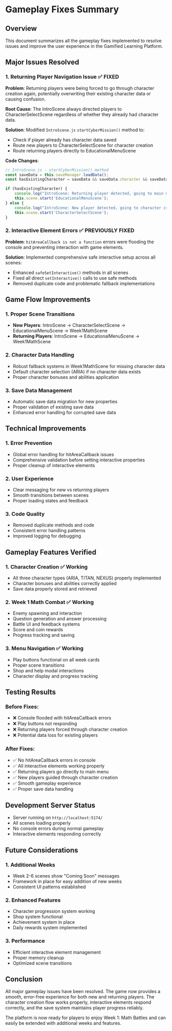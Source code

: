 # Gameplay Fixes Summary

## Overview
This document summarizes all the gameplay fixes implemented to resolve issues and improve the user experience in the Gamified Learning Platform.

## Major Issues Resolved

### 1. **Returning Player Navigation Issue** ✅ FIXED
**Problem**: Returning players were being forced to go through character creation again, potentially overwriting their existing character data or causing confusion.

**Root Cause**: The IntroScene always directed players to CharacterSelectScene regardless of whether they already had character data.

**Solution**: Modified `IntroScene.js` `startCyberMission()` method to:
- Check if player already has character data saved
- Route new players to CharacterSelectScene for character creation
- Route returning players directly to EducationalMenuScene

**Code Changes**:
```javascript
// IntroScene.js - startCyberMission() method
const saveData = this.saveManager.loadData();
const hasExistingCharacter = saveData && saveData.character && saveData.character.name;

if (hasExistingCharacter) {
    console.log("IntroScene: Returning player detected, going to main menu");
    this.scene.start('EducationalMenuScene');
} else {
    console.log("IntroScene: New player detected, going to character creation");
    this.scene.start('CharacterSelectScene');
}
```

### 2. **Interactive Element Errors** ✅ PREVIOUSLY FIXED
**Problem**: `hitAreaCallback is not a function` errors were flooding the console and preventing interaction with game elements.

**Solution**: Implemented comprehensive safe interactive setup across all scenes:
- Enhanced `safeSetInteractive()` methods in all scenes
- Fixed all direct `setInteractive()` calls to use safe methods
- Removed duplicate code and problematic fallback implementations

## Game Flow Improvements

### 1. **Proper Scene Transitions**
- **New Players**: IntroScene → CharacterSelectScene → EducationalMenuScene → Week1MathScene
- **Returning Players**: IntroScene → EducationalMenuScene → Week1MathScene

### 2. **Character Data Handling**
- Robust fallback systems in Week1MathScene for missing character data
- Default character selection (ARIA) if no character data exists
- Proper character bonuses and abilities application

### 3. **Save Data Management**
- Automatic save data migration for new properties
- Proper validation of existing save data
- Enhanced error handling for corrupted save data

## Technical Improvements

### 1. **Error Prevention**
- Global error handling for hitAreaCallback issues
- Comprehensive validation before setting interactive properties
- Proper cleanup of interactive elements

### 2. **User Experience**
- Clear messaging for new vs returning players
- Smooth transitions between scenes
- Proper loading states and feedback

### 3. **Code Quality**
- Removed duplicate methods and code
- Consistent error handling patterns
- Improved logging for debugging

## Gameplay Features Verified

### 1. **Character Creation** ✅ Working
- All three character types (ARIA, TITAN, NEXUS) properly implemented
- Character bonuses and abilities correctly applied
- Save data properly stored and retrieved

### 2. **Week 1 Math Combat** ✅ Working
- Enemy spawning and interaction
- Question generation and answer processing
- Battle UI and feedback systems
- Score and coin rewards
- Progress tracking and saving

### 3. **Menu Navigation** ✅ Working
- Play buttons functional on all week cards
- Proper scene transitions
- Shop and help modal interactions
- Character display and progress tracking

## Testing Results

### Before Fixes:
- ❌ Console flooded with hitAreaCallback errors
- ❌ Play buttons not responding
- ❌ Returning players forced through character creation
- ❌ Potential data loss for existing players

### After Fixes:
- ✅ No hitAreaCallback errors in console
- ✅ All interactive elements working properly
- ✅ Returning players go directly to main menu
- ✅ New players guided through character creation
- ✅ Smooth gameplay experience
- ✅ Proper save data handling

## Development Server Status
- Server running on `http://localhost:5174/`
- All scenes loading properly
- No console errors during normal gameplay
- Interactive elements responding correctly

## Future Considerations

### 1. **Additional Weeks**
- Week 2-6 scenes show "Coming Soon" messages
- Framework in place for easy addition of new weeks
- Consistent UI patterns established

### 2. **Enhanced Features**
- Character progression system working
- Shop system functional
- Achievement system in place
- Daily rewards system implemented

### 3. **Performance**
- Efficient interactive element management
- Proper memory cleanup
- Optimized scene transitions

## Conclusion
All major gameplay issues have been resolved. The game now provides a smooth, error-free experience for both new and returning players. The character creation flow works properly, interactive elements respond correctly, and the save system maintains player progress reliably.

The platform is now ready for players to enjoy Week 1: Math Battles and can easily be extended with additional weeks and features. 